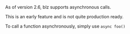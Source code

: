 As of version 2.6, blz supports asynchronous calls.

This is an early feature and is not quite production ready.

To call a function asynchronously, simply use `async foo()`